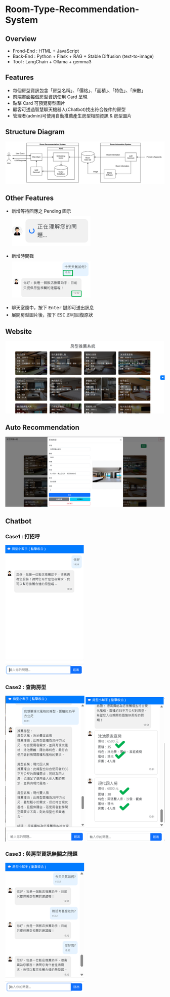 # Room-Type-Recommendation-System

## Overview
- Frond-End : HTML + JavaScript
- Back-End : Python + Flask + RAG + Stable Diffusion (text-to-image)
- Tool : LangChain + Ollama + gemma3

## Features
- 每個房型資訊包含「房型名稱」、「價格」、「面積」、「特色」、「床數」
- 前端畫面每個房型資訊使用 Card 呈現
- 點擊 Card 可預覽房型圖片
- 顧客可透過智慧聊天機器人(Chatbot)找出符合條件的房型
- 管理者(admin)可使用自動推薦產生房型相關資訊 & 房型圖片

## Structure Diagram
![img.png](static/ReadMe/img.png)

## Other Features
<ul style="list-style: disc; padding-left: 20px; line-height: 1.6;">
  <li>
    新增等待回應之 Pending 圖示<br />
    <img src="static/ReadMe/img_7.png" alt="Pending 圖示" width="250" style="margin-top: 5px; margin-bottom: 15px;" />
  </li>
  <li>
    新增時間戳<br />
    <img src="static/ReadMe/img_8.png" alt="時間戳" width="250" style="margin-top: 5px; margin-bottom: 15px;" />
  </li>
  <li>聊天室窗中，按下 <kbd>Enter</kbd> 鍵即可送出訊息</li>
  <li>展開房型圖片後，按下 <kbd>ESC</kbd> 即可回復原狀</li>
</ul>


## Website
![img_1.png](static/ReadMe/img_1.png)

## Auto Recommendation
![img_2.png](static/ReadMe/img_2.png)

## Chatbot
### Case1 : 打招呼
<img src="static/ReadMe/img_3.png" alt="打招呼" width="250" />

### Case2 : 查詢房型
<p align="left">
    <img src="static/ReadMe/img_4.png" alt="查詢房型" width="250" />
    <img src="static/ReadMe/img_6.png" alt="查詢房型" width="250" />
</p>

### Case3 : 與房型資訊無關之問題
<img src="static/ReadMe/img_5.png" alt="與房型資訊無關之問題" width="250" />
